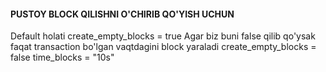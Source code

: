 #### PUSTOY BLOCK QILISHNI O'CHIRIB QO'YISH UCHUN

Default holati
create_empty_blocks = true
Agar biz buni false qilib qo'ysak faqat transaction bo'lgan vaqtdagini block yaraladi
create_empty_blocks = false
time_blocks = "10s"

